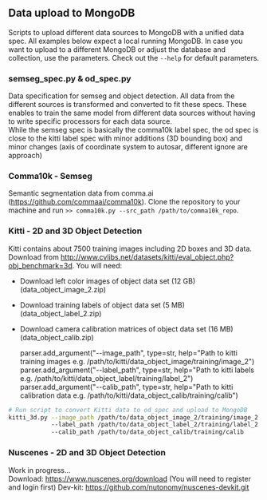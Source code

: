 ## Data upload to MongoDB
Scripts to upload different data sources to MongoDB with a unified data spec. All examples below expect a local running MongoDB.
In case you want to upload to a different MongoDB or adjust the database and collection, use the parameters. Check out the `--help` for
default parameters.

### semseg_spec.py & od_spec.py
Data specification for semseg and object detection. All data from the different sources is transformed and converted to
fit these specs. These enables to train the same model from different data sources without having to write specific processors for
each data source.</br>
While the semseg spec is basically the comma10k label spec, the od spec is close to the kitti label spec with minor additions (3D bounding box)
and minor changes (axis of coordinate system to autosar, different ignore are approach)

### Comma10k - Semseg
Semantic segmentation data from comma.ai (https://github.com/commaai/comma10k). Clone the repository to your machine and run
`>> comma10k.py --src_path /path/to/comma10k_repo`.

### Kitti - 2D and 3D Object Detection
Kitti contains about 7500 training images including 2D boxes and 3D data. Download from http://www.cvlibs.net/datasets/kitti/eval_object.php?obj_benchmark=3d.
You will need:
- Download left color images of object data set (12 GB) (data_object_image_2.zip)
- Download training labels of object data set (5 MB) (data_object_label_2.zip)
- Download camera calibration matrices of object data set (16 MB) (data_object_calib.zip)

  parser.add_argument("--image_path", type=str, help="Path to kitti training images e.g. /path/to/kitti/data_object_image/training/image_2")
  parser.add_argument("--label_path", type=str, help="Path to kitti labels e.g. /path/to/kitti/data_object_label/training/label_2")
  parser.add_argument("--calib_path", type=str, help="Path to kitti calibration data e.g. /path/to/kitti/data_object_calib/training/calib")
  
```bash
# Run script to convert Kitti data to od_spec and upload to MongoDB
kitti_3d.py --image_path /path/to/data_object_image_2/training/image_2 
            --label_path /path/to/data_object_label_2/training/label_2
            --calib_path /path/to/data_object_calib/training/calib
```

### Nuscenes - 2D and 3D Object Detection
Work in progress...<br>
Download: https://www.nuscenes.org/download (You will need to register and login first)
Dev-kit: https://github.com/nutonomy/nuscenes-devkit.git

